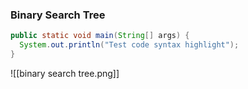 ### Binary Search Tree

```java
public static void main(String[] args) {
  System.out.println("Test code syntax highlight");
}
```

![[binary search tree.png]]